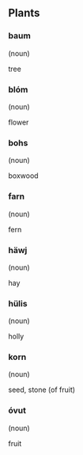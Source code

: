 ## Plants

### baum

(noun)

tree

### blóm

(noun)

flower

### bohs

(noun)

boxwood

### farn

(noun)

fern

### häwj

(noun)

hay

### hülis

(noun)

holly

### korn

(noun)

seed, stone (of fruit)

### óvut

(noun)

fruit
